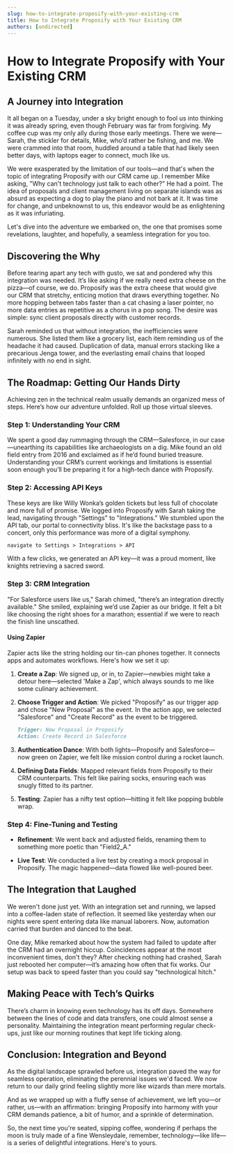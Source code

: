 ```yaml
---
slug: how-to-integrate-proposify-with-your-existing-crm
title: How to Integrate Proposify with Your Existing CRM
authors: [undirected]
---
```



# How to Integrate Proposify with Your Existing CRM

## A Journey into Integration

It all began on a Tuesday, under a sky bright enough to fool us into thinking it was already spring, even though February was far from forgiving. My coffee cup was my only ally during those early meetings. There we were—Sarah, the stickler for details, Mike, who’d rather be fishing, and me. We were crammed into that room, huddled around a table that had likely seen better days, with laptops eager to connect, much like us.

We were exasperated by the limitation of our tools—and that's when the topic of integrating Proposify with our CRM came up. I remember Mike asking, "Why can't technology just talk to each other?" He had a point. The idea of proposals and client management living on separate islands was as absurd as expecting a dog to play the piano and not bark at it. It was time for change, and unbeknownst to us, this endeavor would be as enlightening as it was infuriating.

Let's dive into the adventure we embarked on, the one that promises some revelations, laughter, and hopefully, a seamless integration for you too.

## Discovering the Why

Before tearing apart any tech with gusto, we sat and pondered why this integration was needed. It’s like asking if we really need extra cheese on the pizza—of course, we do. Proposify was the extra cheese that would give our CRM that stretchy, enticing motion that draws everything together. No more hopping between tabs faster than a cat chasing a laser pointer, no more data entries as repetitive as a chorus in a pop song. The desire was simple: sync client proposals directly with customer records.

Sarah reminded us that without integration, the inefficiencies were numerous. She listed them like a grocery list, each item reminding us of the headache it had caused. Duplication of data, manual errors stacking like a precarious Jenga tower, and the everlasting email chains that looped infinitely with no end in sight.

## The Roadmap: Getting Our Hands Dirty

Achieving zen in the technical realm usually demands an organized mess of steps. Here’s how our adventure unfolded. Roll up those virtual sleeves.

### Step 1: Understanding Your CRM

We spent a good day rummaging through the CRM—Salesforce, in our case—unearthing its capabilities like archaeologists on a dig. Mike found an old field entry from 2016 and exclaimed as if he’d found buried treasure. Understanding your CRM’s current workings and limitations is essential soon enough you’ll be preparing it for a high-tech dance with Proposify.

### Step 2: Accessing API Keys

These keys are like Willy Wonka’s golden tickets but less full of chocolate and more full of promise. We logged into Proposify with Sarah taking the lead, navigating through "Settings" to "Integrations." We stumbled upon the API tab, our portal to connectivity bliss. It's like the backstage pass to a concert, only this performance was more of a digital symphony.

```markdown
navigate to Settings > Integrations > API
```

With a few clicks, we generated an API key—it was a proud moment, like knights retrieving a sacred sword.

### Step 3: CRM Integration

"For Salesforce users like us," Sarah chimed, "there’s an integration directly available." She smiled, explaining we’d use Zapier as our bridge. It felt a bit like choosing the right shoes for a marathon; essential if we were to reach the finish line unscathed.

#### Using Zapier

Zapier acts like the string holding our tin-can phones together. It connects apps and automates workflows. Here's how we set it up:

1. **Create a Zap**: We signed up, or in, to Zapier—newbies might take a detour here—selected 'Make a Zap', which always sounds to me like some culinary achievement.
   
2. **Choose Trigger and Action**: We picked "Proposify" as our trigger app and chose "New Proposal" as the event. In the action app, we selected "Salesforce" and "Create Record" as the event to be triggered.

    ```markdown
    Trigger: New Proposal in Proposify
    Action: Create Record in Salesforce
    ```

3. **Authentication Dance**: With both lights—Proposify and Salesforce—now green on Zapier, we felt like mission control during a rocket launch.

4. **Defining Data Fields**: Mapped relevant fields from Proposify to their CRM counterparts. This felt like pairing socks, ensuring each was snugly fitted to its partner.

5. **Testing**: Zapier has a nifty test option—hitting it felt like popping bubble wrap.

### Step 4: Fine-Tuning and Testing

- **Refinement**: We went back and adjusted fields, renaming them to something more poetic than "Field2_A."

- **Live Test**: We conducted a live test by creating a mock proposal in Proposify. The magic happened—data flowed like well-poured beer.

## The Integration that Laughed

We weren't done just yet. With an integration set and running, we lapsed into a coffee-laden state of reflection. It seemed like yesterday when our nights were spent entering data like manual laborers. Now, automation carried that burden and danced to the beat.

One day, Mike remarked about how the system had failed to update after the CRM had an overnight hiccup. Coincidences appear at the most inconvenient times, don't they? After checking nothing had crashed, Sarah just rebooted her computer—it’s amazing how often that fix works. Our setup was back to speed faster than you could say "technological hitch."

## Making Peace with Tech’s Quirks

There’s charm in knowing even technology has its off days. Somewhere between the lines of code and data transfers, one could almost sense a personality. Maintaining the integration meant performing regular check-ups, just like our morning routines that kept life ticking along.

## Conclusion: Integration and Beyond

As the digital landscape sprawled before us, integration paved the way for seamless operation, eliminating the perennial issues we'd faced. We now return to our daily grind feeling slightly more like wizards than mere mortals.

And as we wrapped up with a fluffy sense of achievement, we left you—or rather, us—with an affirmation: bringing Proposify into harmony with your CRM demands patience, a bit of humor, and a sprinkle of determination.

So, the next time you're seated, sipping coffee, wondering if perhaps the moon is truly made of a fine Wensleydale, remember, technology—like life—is a series of delightful integrations. Here's to yours.